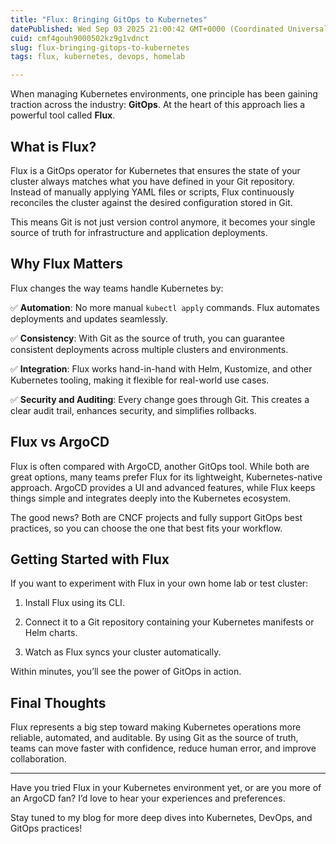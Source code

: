 ```yaml
---
title: "Flux: Bringing GitOps to Kubernetes"
datePublished: Wed Sep 03 2025 21:00:42 GMT+0000 (Coordinated Universal Time)
cuid: cmf4gouh9000502kz9g1vdnct
slug: flux-bringing-gitops-to-kubernetes
tags: flux, kubernetes, devops, homelab

---
```


When managing Kubernetes environments, one principle has been gaining traction across the industry: **GitOps**. At the heart of this approach lies a powerful tool called **Flux**.

## What is Flux?

Flux is a GitOps operator for Kubernetes that ensures the state of your cluster always matches what you have defined in your Git repository. Instead of manually applying YAML files or scripts, Flux continuously reconciles the cluster against the desired configuration stored in Git.

This means Git is not just version control anymore, it becomes your single source of truth for infrastructure and application deployments.

## Why Flux Matters

Flux changes the way teams handle Kubernetes by:

✅ **Automation**: No more manual `kubectl apply` commands. Flux automates deployments and updates seamlessly.

✅ **Consistency**: With Git as the source of truth, you can guarantee consistent deployments across multiple clusters and environments.

✅ **Integration**: Flux works hand-in-hand with Helm, Kustomize, and other Kubernetes tooling, making it flexible for real-world use cases.

✅ **Security and Auditing**: Every change goes through Git. This creates a clear audit trail, enhances security, and simplifies rollbacks.

## Flux vs ArgoCD

Flux is often compared with ArgoCD, another GitOps tool. While both are great options, many teams prefer Flux for its lightweight, Kubernetes-native approach. ArgoCD provides a UI and advanced features, while Flux keeps things simple and integrates deeply into the Kubernetes ecosystem.

The good news? Both are CNCF projects and fully support GitOps best practices, so you can choose the one that best fits your workflow.

## Getting Started with Flux

If you want to experiment with Flux in your own home lab or test cluster:

1. Install Flux using its CLI.
    
2. Connect it to a Git repository containing your Kubernetes manifests or Helm charts.
    
3. Watch as Flux syncs your cluster automatically.
    

Within minutes, you’ll see the power of GitOps in action.

## Final Thoughts

Flux represents a big step toward making Kubernetes operations more reliable, automated, and auditable. By using Git as the source of truth, teams can move faster with confidence, reduce human error, and improve collaboration.

---

Have you tried Flux in your Kubernetes environment yet, or are you more of an ArgoCD fan? I’d love to hear your experiences and preferences.

Stay tuned to my blog for more deep dives into Kubernetes, DevOps, and GitOps practices!